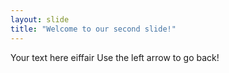 ```yaml
---
layout: slide
title: "Welcome to our second slide!"
---
```

Your text here eiffair
Use the left arrow to go back!
